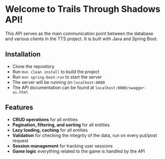 # Welcome to Trails Through Shadows API!

This API serves as the main communication point between the database and various clients in the TTS project. It is built with Java and Spring Boot.

## Installation

- Clone the repository
- Run `mvn clean install` to build the project
- Run `mvn spring-boot:run` to start the server
- The server will be running on `localhost:8080`
- The API documentation can be found at `localhost:8080/swagger-ui.html`

## Features

- **CRUD operations** for all entities
- **Pagination, filtering, and sorting** for all entities
- **Lazy loading, caching** for all entities
- **Validation** for checking the integrity of the data, run on every put/post request
- **Session management** for tracking user sessions
- **Game logic** everything related to the game is handled by the API


[//]: # ()
[//]: # (# Old)

[//]: # ()
[//]: # (# bugs)

[//]: # ()
[//]: # (- když si getnu cachovane věci co jsou už namapovane pomoci lazy tak se vrátí zacachovaná věc místo lazy)

[//]: # ()
[//]: # (## Lazy load)

[//]: # ()
[//]: # (naopak defaultně fetchovat všechno a kdyžtak ubírat jen bez idček, když jsou id tak defaultně getovat všechno)

[//]: # ()
[//]: # (### fieldy jak se budou loadovat a co vracet)

[//]: # ()
[//]: # (**všechny listy v pagination**)

[//]: # (kde to jde lazy load)

[//]: # (když si getuju id tak defaultně namapované)

[//]: # (v listu když si getuju tak defaultně lazy)

[//]: # ()
[//]: # (# Enpoint seznam)

[//]: # ()
[//]: # (co bude mít co v sobě a co bude na co namapované)

[//]: # ()
[//]: # (- campaigns)

[//]: # (    - pagination)

[//]: # (    - lazy)

[//]: # (    - filter)

[//]: # (    - winCondition přeparsovat do jsonu)

[//]: # (- effects)

[//]: # (    - pagination)

[//]: # (- enemies)

[//]: # (    - filter)

[//]: # (- location)

[//]: # (    - lazy load)

[//]: # (    - filter)

[//]: # (- markets)

[//]: # (    - namapovat location a item bez lazy loadu)

[//]: # (    - filter)

[//]: # (    - domapovat idk actually co všechno)

[//]: # ()
[//]: # (## Fixed věci)

[//]: # ()
[//]: # (- actions/ /{id})

[//]: # (    - cajk vrací idčka)

[//]: # (    - je tam namapovaný range for some reason v summon action)

[//]: # (- achievements/ + id)

[//]: # (    - cajk)

[//]: # (    - pagination na /)

[//]: # (- background/classes + id)

[//]: # (    - lazy load)

[//]: # (- background/races + id)

[//]: # (    - lazy load)
